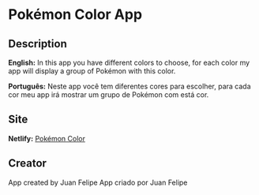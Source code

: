 # Pokémon Color App

## Description

**English:** In this app you have different colors to choose, for each color my app will display a group of Pokémon with this color.

**Português:** Neste app você tem diferentes cores para escolher, para cada cor meu app irá mostrar um grupo de Pokémon com está cor.

## Site
**Netlify:** [Pokémon Color](https://pokemoncolor.netlify.app)

## Creator
App created by Juan Felipe
App criado por Juan Felipe
